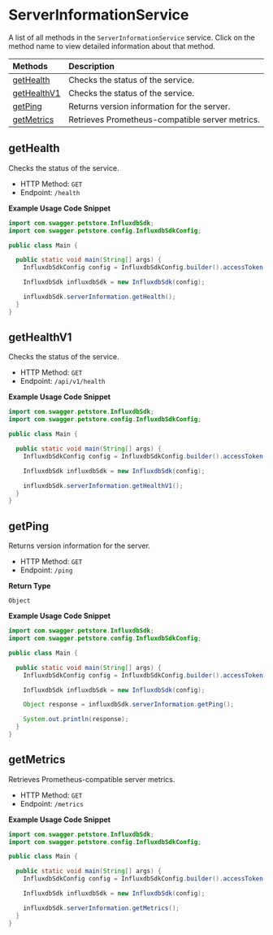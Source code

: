 # ServerInformationService

A list of all methods in the `ServerInformationService` service. Click on the method name to view detailed information about that method.

| Methods                     | Description                                     |
| :-------------------------- | :---------------------------------------------- |
| [getHealth](#gethealth)     | Checks the status of the service.               |
| [getHealthV1](#gethealthv1) | Checks the status of the service.               |
| [getPing](#getping)         | Returns version information for the server.     |
| [getMetrics](#getmetrics)   | Retrieves Prometheus-compatible server metrics. |

## getHealth

Checks the status of the service.

- HTTP Method: `GET`
- Endpoint: `/health`

**Example Usage Code Snippet**

```java
import com.swagger.petstore.InfluxdbSdk;
import com.swagger.petstore.config.InfluxdbSdkConfig;

public class Main {

  public static void main(String[] args) {
    InfluxdbSdkConfig config = InfluxdbSdkConfig.builder().accessToken("YOUR_ACCESS_TOKEN").build();

    InfluxdbSdk influxdbSdk = new InfluxdbSdk(config);

    influxdbSdk.serverInformation.getHealth();
  }
}

```

## getHealthV1

Checks the status of the service.

- HTTP Method: `GET`
- Endpoint: `/api/v1/health`

**Example Usage Code Snippet**

```java
import com.swagger.petstore.InfluxdbSdk;
import com.swagger.petstore.config.InfluxdbSdkConfig;

public class Main {

  public static void main(String[] args) {
    InfluxdbSdkConfig config = InfluxdbSdkConfig.builder().accessToken("YOUR_ACCESS_TOKEN").build();

    InfluxdbSdk influxdbSdk = new InfluxdbSdk(config);

    influxdbSdk.serverInformation.getHealthV1();
  }
}

```

## getPing

Returns version information for the server.

- HTTP Method: `GET`
- Endpoint: `/ping`

**Return Type**

`Object`

**Example Usage Code Snippet**

```java
import com.swagger.petstore.InfluxdbSdk;
import com.swagger.petstore.config.InfluxdbSdkConfig;

public class Main {

  public static void main(String[] args) {
    InfluxdbSdkConfig config = InfluxdbSdkConfig.builder().accessToken("YOUR_ACCESS_TOKEN").build();

    InfluxdbSdk influxdbSdk = new InfluxdbSdk(config);

    Object response = influxdbSdk.serverInformation.getPing();

    System.out.println(response);
  }
}

```

## getMetrics

Retrieves Prometheus-compatible server metrics.

- HTTP Method: `GET`
- Endpoint: `/metrics`

**Example Usage Code Snippet**

```java
import com.swagger.petstore.InfluxdbSdk;
import com.swagger.petstore.config.InfluxdbSdkConfig;

public class Main {

  public static void main(String[] args) {
    InfluxdbSdkConfig config = InfluxdbSdkConfig.builder().accessToken("YOUR_ACCESS_TOKEN").build();

    InfluxdbSdk influxdbSdk = new InfluxdbSdk(config);

    influxdbSdk.serverInformation.getMetrics();
  }
}

```

<!-- This file was generated by liblab | https://liblab.com/ -->
